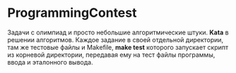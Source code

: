 # ProgrammingContest

Задачи с олимпиад и просто небольшие алгоритмические штуки. **Kata** в решении алгоритмов. Каждое задание в своей отдельной директории, там же тестовые файлы и Makefile, **make test** которого запускает скрипт из корневой директории, передавая ему на тест файлы программы, ввода и эталонного вывода.

